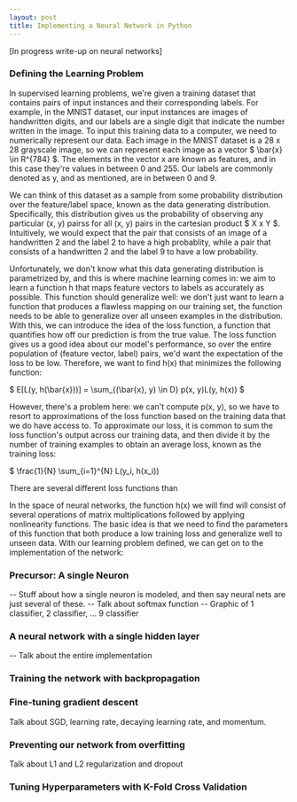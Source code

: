 ```yaml
---
layout: post
title: Implementing a Neural Network in Python
---
```


[In progress write-up on neural networks]


### Defining the Learning Problem 

In supervised learning problems, we're given a training dataset that contains pairs of input instances and their corresponding labels. For example, in the MNIST dataset, our input instances are images of handwritten digits, and our labels are a single digit that indicate the number written in the image. To input this training data to a computer, we need to numerically represent our data. Each image in the MNIST dataset is a 28 x 28 grayscale image, so we can represent each image as a vector $ \bar{x} \in R^{784} $. The elements in the vector x are known as features, and in this case they're values in between 0 and 255. Our labels are commonly denoted as y, and as mentioned, are in between 0 and 9.

We can think of this dataset as a sample from some probability distribution over the feature/label space, known as the data generating distribution. Specifically, this distribution gives us the probability of observing any particular (x, y) pairss for all (x, y) pairs in the cartesian product $ X x Y $. Intuitively, we would expect that the pair that consists of an image of a handwritten 2 and the label 2 to have a high probablity, while a pair that consists of a handwritten 2 and the label 9 to have a low probability.

Unfortunately, we don't know what this data generating distribution is parametrized by, and this is where machine learning comes in: we aim to learn a function h that maps feature vectors to labels as accurately as possible. This function should generalize well: we don't just want to learn a function that produces a flawless mapping on our training set, the function needs to be able to generalize over all unseen examples in the distribution. With this, we can introduce the idea of the loss function, a function that quantifies how off our prediction is from the true value. The loss function gives us a good idea about our model's performance, so over the entire population of (feature vector, label) pairs, we'd want the expectation of the loss to be low. Therefore, we want to find h(x) that minimizes the following function:

$ E[L(y, h(\bar{x}))] = \sum_{(\bar{x}, y) \in D} p(x, y)L(y, h(x)) $

However, there's a problem here: we can't compute p(x, y), so we have to resort to approximations of the loss function based on the training data that we do have access to. To approximate our loss, it is common to sum the loss function's output across our training data, and then divide it by the number of training examples to obtain an average loss, known as the training loss: 

$ \frac{1}{N} \sum_{i=1}^{N} L(y_i, h(x_i))

There are several different loss functions than 


In the space of neural networks, the function h(x) we will find will consist of several operations of matrix multiplications followed by applying nonlinearity functions. The basic idea is that we need to find the parameters of this function that both produce a low training loss and generalize well to unseen data. With our learning problem defined, we can get on to the implementation of the network: 

### Precursor: A single Neuron

-- Stuff about how a single neuron is modeled, and then say neural nets are just several of these. 
-- Talk about softmax function
-- Graphic of 1 classifier, 2 classifier, ... 9 classifier


### A neural network with a single hidden layer
-- Talk about the entire implementation 


### Training the network with backpropagation


### Fine-tuning gradient descent
Talk about SGD, learning rate, decaying learning rate, and momentum.

### Preventing our network from overfitting
Talk about L1 and L2 regularization and dropout 


### Tuning Hyperparameters with K-Fold Cross Validation


### 

